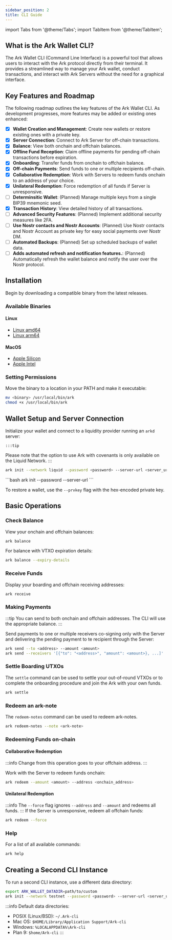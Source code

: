 ```yaml
---
sidebar_position: 2
title: CLI Guide
---
```


import Tabs from '@theme/Tabs';
import TabItem from '@theme/TabItem';

## What is the Ark Wallet CLI?

The Ark Wallet CLI (Command Line Interface) is a powerful tool that allows users to interact with the Ark protocol directly from their terminal. It provides a streamlined way to manage your Ark wallet, conduct transactions, and interact with Ark Servers without the need for a graphical interface.

## Key Features and Roadmap

The following roadmap outlines the key features of the Ark Wallet CLI. As development progresses, more features may be added or existing ones enhanced:

- [x] **Wallet Creation and Management**: Create new wallets or restore existing ones with a private key.
- [x] **Server Connection**: Connect to Ark Server for off-chain transactions.
- [x] **Balance**: View both onchain and offchain balances.
- [x] **Offline Fund Reception**: Claim offline payments for pending off-chain transactions before expiration.
- [x] **Onboarding**: Transfer funds from onchain to offchain balance.
- [x] **Off-chain Payments**: Send funds to one or multiple recipients off-chain.
- [x] **Collaborative Redemption**: Work with Servers to redeem funds onchain to an address of your choice.
- [x] **Unilateral Redemption**: Force redemption of all funds if Server is unresponsive.
- [ ] **Determinsitic Wallet**: (Planned) Manage multiple keys from a single BIP39 mnemonic seed.
- [x] **Transaction History**: View detailed history of all transactions.
- [ ] **Advanced Security Features**: (Planned) Implement additional security measures like 2FA.
- [ ] **Use Nostr contacts and Nostr Accounts**: (Planned) Use Nostr contacts and Nostr Account as private key for easy social payments over Nostr DM.
- [ ] **Automated Backups**: (Planned) Set up scheduled backups of wallet data.
- [ ] **Adds automated refresh and notification features.**: (Planned) Automatically refresh the wallet balance and notify the user over the Nostr protocol.

## Installation

Begin by downloading a compatible binary from the latest releases.

### Available Binaries

#### Linux
- [Linux amd64](https://install-latest-cli.arkdev.info/latest-release/ark-linux-amd64)
- [Linux arm64](https://install-latest-cli.arkdev.info/latest-release/ark-linux-arm64)

#### MacOS
- [Apple Silicon](https://install-latest-cli.arkdev.info/latest-release/ark-darwin-arm64)
- [Apple Intel](https://install-latest-cli.arkdev.info/latest-release/ark-darwin-amd64)

### Setting Permissions

Move the binary to a location in your PATH and make it executable:

```bash
mv <binary> /usr/local/bin/ark
chmod +x /usr/local/bin/ark
```

## Wallet Setup and Server Connection

Initialize your wallet and connect to a liquidity provider running an `arkd` server:

<Tabs>
  <TabItem value="covenant" label="Ark">

    :::tip
  Please note that the option to use Ark with covenants is only available on the Liquid Network.
  :::
  
```bash
ark init --network liquid --password <password> --server-url <server_url>
```
  </TabItem>
  <TabItem value="covenant-less" label="clArk" default>
```bash
ark init --password <password> --server-url <server_url>
```
  </TabItem>
</Tabs>

To restore a wallet, use the `--prvkey` flag with the hex-encoded private key.

## Basic Operations

### Check Balance

View your onchain and offchain balances:

```bash
ark balance
```

For balance with VTXO expiration details:

```bash
ark balance --expiry-details
```

### Receive Funds

Display your boarding and offchain receiving addresses:

```bash
ark receive
```

### Making Payments

:::tip
You can send to both onchain and offchain addresses. The CLI will use the appropriate balance.
:::

Send payments to one or multiple receivers co-signing only with the Server and delivering the pending payment to te recipient through the Server:

```bash
ark send --to <address> --amount <amount>
ark send --receivers '[{"to": "<address>", "amount": <amount>}, ...]'
```

### Settle Boarding UTXOs

The `settle` command can be used to settle your out-of-round VTXOs or to complete the onboarding procedure and join the Ark with your own funds.

```bash
ark settle
```

### Redeem an ark-note

The `redeem-notes` command can be used to redeem ark-notes.

```bash
ark redeem-notes --note <ark-note>
```

### Redeeming Funds on-chain

#### Collaborative Redemption

:::info
Change from this operation goes to your offchain address.
:::

Work with the Server to redeem funds onchain:

```bash
ark redeem --amount <amount> --address <onchain_address>
```

#### Unilateral Redemption
:::info
The `--force` flag ignores `--address` and `--amount` and redeems all funds.
:::
If the Server is unresponsive, redeem all offchain funds:

```bash
ark redeem --force
```



### Help

For a list of all available commands:

```bash
ark help
```

## Creating a Second CLI Instance

To run a second CLI instance, use a different data directory:

```bash
export ARK_WALLET_DATADIR=path/to/custom
ark init --network testnet --password <password> --server-url <server_url>
```

:::info
Default data directories:
- POSIX (Linux/BSD): `~/.Ark-cli`
- Mac OS: `$HOME/Library/Application Support/Ark-cli`
- Windows: `%LOCALAPPDATA%\Ark-cli`
- Plan 9: `$home/Ark-cli`
:::